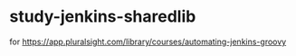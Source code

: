 # study-jenkins-sharedlib
for https://app.pluralsight.com/library/courses/automating-jenkins-groovy

